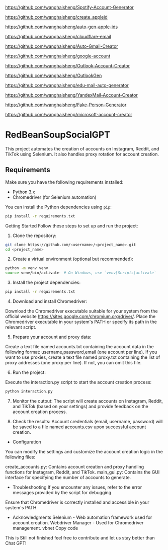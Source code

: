 https://github.com/wanghaisheng/Spotify-Account-Generator


https://github.com/wanghaisheng/create_appleid

https://github.com/wanghaisheng/auto-gen-apple-ids

https://github.com/wanghaisheng/cloudflare-email

https://github.com/wanghaisheng/Auto-Gmail-Creator

https://github.com/wanghaisheng/google-account

https://github.com/wanghaisheng/Outlook-Account-Creator

https://github.com/wanghaisheng/OutlookGen

https://github.com/wanghaisheng/edu-mail-auto-generator

https://github.com/wanghaisheng/YandexMail-Account-Creator

https://github.com/wanghaisheng/Fake-Person-Generator



https://github.com/wanghaisheng/microsoft-account-creator



# RedBeanSoupSocialGPT

This project automates the creation of accounts on Instagram, Reddit, and TikTok using Selenium. It also handles proxy rotation for account creation.

## Requirements

Make sure you have the following requirements installed:

- Python 3.x
- Chromedriver (for Selenium automation)

You can install the Python dependencies using `pip`:

```bash
pip install -r requirements.txt
```

Getting Started
Follow these steps to set up and run the project:

1. Clone the repository:

```bash
git clone https://github.com/<username>/<project_name>.git
cd <project_name>
```
2. Create a virtual environment (optional but recommended):

```bash
python -m venv venv
source venv/bin/activate  # On Windows, use `venv\Scripts\activate`
```

3. Install the project dependencies:

```bash
pip install -r requirements.txt
```
4. Download and install Chromedriver:

Download the Chromedriver executable suitable for your system from the official website https://sites.google.com/chromium.org/driver/.
Place the Chromedriver executable in your system's PATH or specify its path in the relevant script.

5. Prepare your account and proxy data:

Create a text file named accounts.txt containing the account data in the following format: username,password,email (one account per line).
If you want to use proxies, create a text file named proxy.txt containing the list of proxy addresses (one proxy per line). If not, you can omit this file.

6. Run the project:

Execute the interaction.py script to start the account creation process:
```bash
python interaction.py
```
7. Monitor the output:
The script will create accounts on Instagram, Reddit, and TikTok (based on your settings) and provide feedback on the account creation process.

8. Check the results:
Account credentials (email, username, password) will be saved to a file named accounts.csv upon successful account creation.

- Configuration

You can modify the settings and customize the account creation logic in the following files:

create_accounts.py: Contains account creation and proxy handling functions for Instagram, Reddit, and TikTok.
main_gui.py: Contains the GUI interface for specifying the number of accounts to generate.

- Troubleshooting
If you encounter any issues, refer to the error messages provided by the script for debugging.

Ensure that Chromedriver is correctly installed and accessible in your system's PATH.

- Acknowledgments
Selenium - Web automation framework used for account creation.
Webdriver Manager - Used for Chromedriver management.
vbnet
Copy code


This is Still not finished feel free to contribute and let us stay better than Chat GPT!
